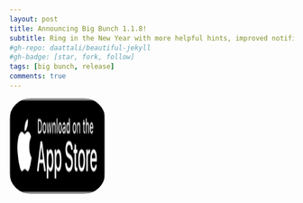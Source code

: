 ```yaml
---
layout: post
title: Announcing Big Bunch 1.1.8!
subtitle: Ring in the New Year with more helpful hints, improved notifications, and UI enhancements. 🍾
#gh-repo: daattali/beautiful-jekyll
#gh-badge: [star, fork, follow]
tags: [big bunch, release]
comments: true
---
```

<a href="https://apps.apple.com/us/app/big-bunch/id1620207662" style="width: 170px; height: 170px; border-radius: 22%; overflow: hidden; display: inline-block; vertical-align: middle;"><img src="/assets/img/black.svg" alt="Big Bunch" style="width: 170px; height: 170px; border-radius: 22%; overflow: hidden; display: inline-block; vertical-align: middle;"></a>
